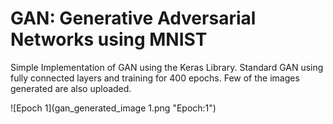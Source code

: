 # GAN: Generative Adversarial Networks using MNIST

Simple Implementation of GAN using the Keras Library. Standard GAN using fully connected layers and training for 400 epochs. Few of the images generated are also uploaded.

![Epoch 1](gan_generated_image 1.png "Epoch:1")

